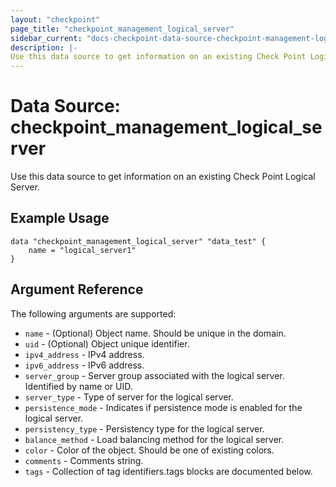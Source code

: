 ```yaml
---
layout: "checkpoint"
page_title: "checkpoint_management_logical_server"
sidebar_current: "docs-checkpoint-data-source-checkpoint-management-logical-server"
description: |-
Use this data source to get information on an existing Check Point Logical Server.
---
```


# Data Source: checkpoint_management_logical_server

Use this data source to get information on an existing Check Point Logical Server.

## Example Usage
```hcl
data "checkpoint_management_logical_server" "data_test" {
    name = "logical_server1"
}
```

## Argument Reference

The following arguments are supported:

* `name` - (Optional) Object name. Should be unique in the domain.
* `uid` - (Optional) Object unique identifier.
* `ipv4_address` - IPv4 address.
* `ipv6_address` - IPv6 address.
* `server_group` - Server group associated with the logical server.
  Identified by name or UID.
* `server_type` - Type of server for the logical server.
* `persistence_mode` - Indicates if persistence mode is enabled for the logical server.
* `persistency_type` - Persistency type for the logical server.
* `balance_method` - Load balancing method for the logical server.
* `color` - Color of the object. Should be one of existing colors.
* `comments` - Comments string.
* `tags` - Collection of tag identifiers.tags blocks are documented below.
